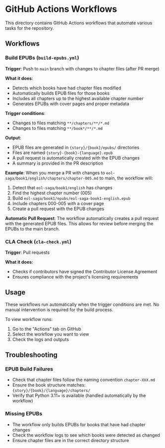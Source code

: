 # GitHub Actions Workflows

This directory contains GitHub Actions workflows that automate various tasks for the repository.

## Workflows

### Build EPUBs (`build-epubs.yml`)

**Trigger**: Push to `main` branch with changes to chapter files (after PR merge)

**What it does**:
- Detects which books have had chapter files modified
- Automatically builds EPUB files for those books
- Includes all chapters up to the highest available chapter number
- Generates EPUBs with cover pages and proper metadata

**Trigger conditions**:
- Changes to files matching `**/chapters/**/*.md`
- Changes to files matching `**/book*/**/*.md`

**Output**:
- EPUB files are generated in `{story}/{book}/epubs/` directories
- Files are named `{story}-{book}-{language}.epub`
- A pull request is automatically created with the EPUB changes
- A summary is provided in the PR description

**Example**:
When you merge a PR with changes to `eol-saga/book1/english/chapters/chapter-005.md` to main, the workflow will:
1. Detect that `eol-saga/book1/english` has changes
2. Find the highest chapter number (005)
3. Build `eol-saga/book1/epubs/eol-saga-book1-english.epub`
4. Include chapters 000-005 with a cover page
5. Create a pull request with the EPUB changes

**Automatic Pull Request**:
The workflow automatically creates a pull request with the generated EPUB files. This allows for review before merging the EPUBs to the main branch.

### CLA Check (`cla-check.yml`)

**Trigger**: Pull requests

**What it does**:
- Checks if contributors have signed the Contributor License Agreement
- Ensures compliance with the project's licensing requirements

## Usage

These workflows run automatically when the trigger conditions are met. No manual intervention is required for the build process.

To view workflow runs:
1. Go to the "Actions" tab on GitHub
2. Select the workflow you want to view
3. Check the logs and outputs

## Troubleshooting

### EPUB Build Failures
- Check that chapter files follow the naming convention `chapter-XXX.md`
- Ensure the book structure matches: `{story}/{book}/{language}/chapters/`
- Verify that Python 3.11+ is available (handled automatically by the workflow)

### Missing EPUBs
- The workflow only builds EPUBs for books that have had chapter changes
- Check the workflow logs to see which books were detected as changed
- Ensure chapter files are in the correct directory structure
